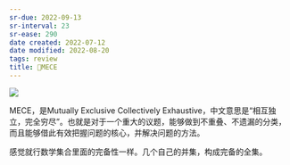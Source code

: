 ```yaml
---
sr-due: 2022-09-13
sr-interval: 23
sr-ease: 290
date created: 2022-07-12
date modified: 2022-08-20
tags: review
title: 🔡MECE
---
```


![](https://img.oldwinter.top/202207121622591.png)

MECE，是Mutually Exclusive Collectively Exhaustive，中文意思是“相互独立，完全穷尽”。也就是对于一个重大的议题，能够做到不重叠、不遗漏的分类，而且能够借此有效把握问题的核心，并解决问题的方法。

感觉就行数学集合里面的完备性一样。几个自己的并集，构成完备的全集。
